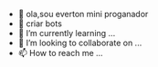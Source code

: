 - 👋 ola,sou everton mini proganador
- 👀 criar bots 
- 🌱 I’m currently learning ...
- 💞️ I’m looking to collaborate on ...
- 📫 How to reach me ...

<!---
evertonsin/evertonsin is a ✨ special ✨ repository because its `README.md` (this file) appears on your GitHub profile.
You can click the Preview link to take a look at your changes.
--->
